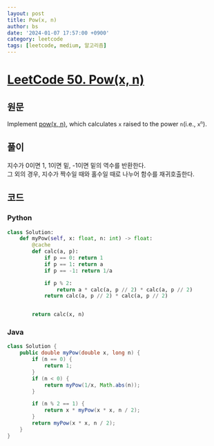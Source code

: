 ```yaml
---
layout: post
title: Pow(x, n)
author: bs
date: '2024-01-07 17:57:00 +0900'
category: leetcode
tags: [leetcode, medium, 알고리즘]
---
```


# [LeetCode 50. Pow(x, n)](https://leetcode.com/problems/powx-n/description/)

## 원문
Implement [pow(x, n)](http://www.cplusplus.com/reference/valarray/pow/), which calculates `x` raised to the power `n`(i.e., <code>x<sup>n</sup></code>).

## 풀이
지수가 0이면 1, 1이면 밑, -1이면 밑의 역수를 반환한다.<br>
그 외의 경우, 지수가 짝수일 때와 홀수일 때로 나누어 함수를 재귀호출한다.

## 코드
### Python
```python
class Solution:
    def myPow(self, x: float, n: int) -> float:
        @cache
        def calc(a, p):
            if p == 0: return 1
            if p == 1: return a
            if p == -1: return 1/a

            if p % 2:
                return a * calc(a, p // 2) * calc(a, p // 2)
            return calc(a, p // 2) * calc(a, p // 2)


        return calc(x, n)
```

### Java
```java
class Solution {
    public double myPow(double x, long n) {
        if (n == 0) {
            return 1;
        }
        if (n < 0) {
            return myPow(1/x, Math.abs(n));
        }

        if (n % 2 == 1) {
            return x * myPow(x * x, n / 2);
        }
        return myPow(x * x, n / 2);
    }
}
```